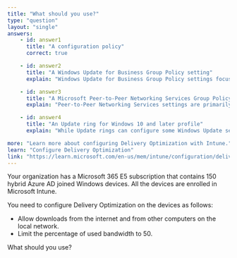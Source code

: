 ```yaml
---
title: "What should you use?"
type: "question"
layout: "single"
answers:
    - id: answer1
      title: "A configuration policy"
      correct: true

    - id: answer2
      title: "A Windows Update for Business Group Policy setting"
      explain: "Windows Update for Business Group Policy settings focus on managing update deployments and quality/feature update deferrals. They do not provide the granular control needed for Delivery Optimization settings like bandwidth limits and peer-to-peer download configurations."

    - id: answer3
      title: "A Microsoft Peer-to-Peer Networking Services Group Policy setting"
      explain: "Peer-to-Peer Networking Services settings are primarily focused on configuring the Windows Peer-to-Peer Networking identity manager and name resolution protocol. They cannot configure Delivery Optimization download sources or bandwidth limits."

    - id: answer4
      title: "An Update ring for Windows 10 and later profile"
      explain: "While Update rings can configure some Windows Update settings, Delivery Optimization settings like bandwidth limits are configured through Windows 10 configuration policies."

more: "Learn more about configuring Delivery Optimization with Intune."
learn: "Configure Delivery Optimization"
link: "https://learn.microsoft.com/en-us/mem/intune/configuration/delivery-optimization-windows"
---
```

Your organization has a Microsoft 365 E5 subscription that contains 150 hybrid Azure AD joined Windows devices. All the devices are enrolled in Microsoft Intune.

You need to configure Delivery Optimization on the devices as follows:
- Allow downloads from the internet and from other computers on the local network.
- Limit the percentage of used bandwidth to 50.

What should you use?
